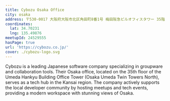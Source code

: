 ```yaml
---
title: Cybozu Osaka Office
city: osaka
address: 〒530-0017 大阪府大阪市北区角田町8番1号 梅田阪急ビルオフィスタワー 35階
coordinates:
  lat: 34.70231
  lng: 135.49876
meetupId: 24529555
hasPage: true
url: 'https://cybozu.co.jp/'
cover: ./cybozu-logo.svg
---
```


Cybozu is a leading Japanese software company specializing in groupware and collaboration tools. Their Osaka office, located on the 35th floor of the Umeda Hankyu Building Office Tower (Osaka Umeda Twin Towers North), serves as a tech hub in the Kansai region. The company actively supports the local developer community by hosting meetups and tech events, providing a modern workspace with stunning views of Osaka.
